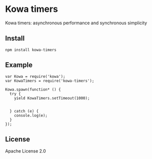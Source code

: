 # Kowa timers
Kowa timers: asynchronous performance and synchronous simplicity


## Install
    npm install kowa-timers

## Example

```
var Kowa = require('kowa');
var KowaTimers = require('kowa-timers');

Kowa.spawn(function* () {
  try {
    yield KowaTimers.setTimeout(1000);
	
	
  } catch (e) {
    console.log(e);
  }
});

```


## License

Apache License 2.0

